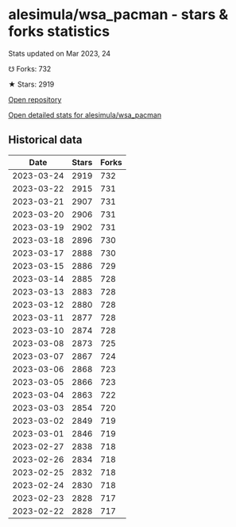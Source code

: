 # alesimula/wsa_pacman - stars & forks statistics

Stats updated on Mar 2023, 24

☋ Forks: 732

★ Stars: 2919

[Open repository](https://github.com/alesimula/wsa_pacman)

[Open detailed stats for alesimula/wsa_pacman](https://reviewgithub.com/rep/alesimula/wsa_pacman)

## Historical data
| Date | Stars | Forks |
|------|-------|-------|
| 2023-03-24 | 2919 | 732 | 
| 2023-03-22 | 2915 | 731 | 
| 2023-03-21 | 2907 | 731 | 
| 2023-03-20 | 2906 | 731 | 
| 2023-03-19 | 2902 | 731 | 
| 2023-03-18 | 2896 | 730 | 
| 2023-03-17 | 2888 | 730 | 
| 2023-03-15 | 2886 | 729 | 
| 2023-03-14 | 2885 | 728 | 
| 2023-03-13 | 2883 | 728 | 
| 2023-03-12 | 2880 | 728 | 
| 2023-03-11 | 2877 | 728 | 
| 2023-03-10 | 2874 | 728 | 
| 2023-03-08 | 2873 | 725 | 
| 2023-03-07 | 2867 | 724 | 
| 2023-03-06 | 2868 | 723 | 
| 2023-03-05 | 2866 | 723 | 
| 2023-03-04 | 2863 | 722 | 
| 2023-03-03 | 2854 | 720 | 
| 2023-03-02 | 2849 | 719 | 
| 2023-03-01 | 2846 | 719 | 
| 2023-02-27 | 2838 | 718 | 
| 2023-02-26 | 2834 | 718 | 
| 2023-02-25 | 2832 | 718 | 
| 2023-02-24 | 2830 | 718 | 
| 2023-02-23 | 2828 | 717 | 
| 2023-02-22 | 2828 | 717 | 

